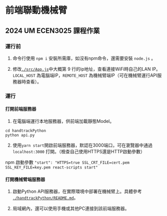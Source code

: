 # 前端聯動機械臂
## 2024 UM ECEN3025 課程作業

### 運行前
1. 命令行使用 `npm i` 安裝所需庫，如沒有npm命令，還需要安裝 `node.js` 。

2. 修改[`./src/App.js`](./src/App.js)中大概第 9 行的ip地址，查看連接WiFi時自己的LAN IP。
`LOCAL_HOST` 為電腦端IP，`REMOTE_HOST` 為機械臂端IP（可在機械臂運行API服務器時查看）。

### 運行
#### 打開前端服務器
1. 在電腦端運行本地服務器，供前端加載靜態Model。
```console
cd handtrackPython
python api.py
```
2. 使用`yarn start`開啟前端服務器，默認在3000端口，可在瀏覽器中通過 `localhost:3000` 打開。（檢查自己使用HTTPS還是HTTP啟動參數）

npm 啟動參數 `"start": "HTTPS=true SSL_CRT_FILE=cert.pem SSL_KEY_FILE=key.pem react-scripts start"`

#### 打開機械臂端服務器
1. 啟動Python API服務器，在實際環境中部署在機械臂上。具體參考 [`./handtrackPython/README.md`](./handtrackPython/README.md)。

2. 局域網內，還可以使用手機或其他PC連接到該前端服務器。